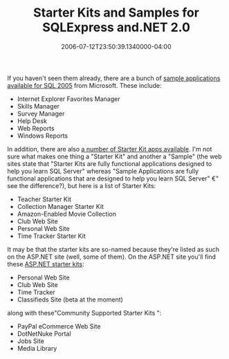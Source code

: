 ﻿---
title: Starter Kits and Samples for SQLExpress and.NET 2.0
date: "2006-07-12T23:50:39.1340000-04:00"
description: If you haven't seen them already, there are a bunch of [sample
featuredImage: /img/default-post-image.jpg
---

If you haven't seen them already, there are a bunch of [sample applications available for SQL 2005](http://msdn.microsoft.com/vstudio/express/sql/samples) from Microsoft. These include:

* Internet Explorer Favorites Manager
* Skills Manager
* Survey Manager
* Help Desk
* Web Reports
* Windows Reports

In addition, there are also [a number of Starter Kit apps available](http://msdn.microsoft.com/vstudio/express/sql/samples). I'm not sure what makes one thing a "Starter Kit" and another a "Sample" (the web sites state that "Starter Kits are fully functional applications designed to help you learn SQL Server" whereas "Sample Applications are fully functional applications that are designed to help you learn SQL Server" €" see the difference?), but here is a list of Starter Kits:

* Teacher Starter Kit
* Collection Manager Starter Kit
* Amazon-Enabled Movie Collection
* Club Web Site
* Personal Web Site
* Time Tracker Starter Kit

It may be that the starter kits are so-named because they're listed as such on the ASP.NET site (well, some of them). On the ASP.NET site you'll find these [ASP.NET starter kits](http://asp.net/downloads/starterkits/default.aspx?tabid=62):

* Personal Web Site
* Club Web Site
* Time Tracker
* Classifieds Site (beta at the moment)

along with these"Community Supported Starter Kits ":

* PayPal eCommerce Web Site
* DotNetNuke Portal
* Jobs Site
* Media Library

